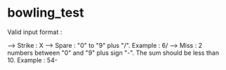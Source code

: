# bowling_test

Valid input format :

--> Strike : X
--> Spare : "0" to "9" plus "/". Example : 6/
--> Miss : 2 numbers between "0" and "9" plus sign "-". The sum should be less than 10. Example : 54-
